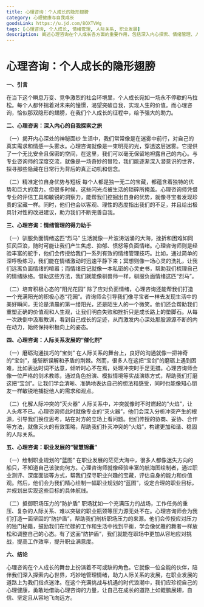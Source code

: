 ```yaml
---
title: 心理咨询：个人成长的隐形翅膀
category: 心理健康与自我成长
goodsLink: https://u.jd.com/8OXTVWg
tags: [心理咨询, 个人成长, 情绪管理, 人际关系, 职业发展]
description: 阐述心理咨询在个人成长各方面的重要作用，包括深入内心探索、情绪管理、人际关系发展、职业发展等，强调其在当下社会助力个人成长的意义。
---
```


# 心理咨询：个人成长的隐形翅膀

**一、引言**

在当下这个瞬息万变、竞争激烈的社会环境里，个人成长宛如一场永不停歇的马拉松。每个人都怀揣着对未来的憧憬，渴望突破自我，实现人生的价值。而心理咨询，恰似那双隐形的翅膀，在我们个人成长的征程中，给予强大的助力。

**二、心理咨询：深入内心的自我探索之旅**

（一）揭开内心深处的神秘面纱
生活中，我们常常像是在迷雾中前行，对自己的真实需求和情感一头雾水。心理咨询就像是一束明亮的光，穿透这层迷雾。它提供了一个无比安全且保密的空间，在这里，我们可以毫无保留地袒露自己的内心。与专业咨询师的深度交流，就像是一场奇妙的冒险，我们能逐渐深入潜意识的世界，探寻那些隐藏在日常行为背后的真正动机和信念。

（二）精准定位自身优势与短板
每个人都是独一无二的宝藏，都蕴含着独特的优势和巨大的潜力。但很多时候，这些闪光点被生活的琐碎所掩盖。心理咨询师凭借专业的评估工具和敏锐的洞察力，能帮我们挖掘出自身的优势，就像寻宝者发现珍贵的宝藏一样。同时，他们也会以客观、理性的态度指出我们的不足，并且给出极具针对性的改进建议，助力我们不断完善自我。

**三、心理咨询：情绪管理的得力助手**

（一）驯服负面情绪这匹“烈马”
生活就像一片波涛汹涌的大海，挫折和困难如同狂风巨浪，随时可能让我们产生焦虑、抑郁、愤怒等负面情绪。心理咨询师则是经验丰富的舵手，他们会传授给我们一系列有效的情绪管理技巧。比如，通过简单的深呼吸练习，我们能在情绪激动时迅速平静下来；冥想则像一场心灵的洗礼，让我们远离负面情绪的喧嚣；而情绪日记就像一本私密的心灵史书，帮助我们梳理自己的情绪脉络。借助这些方法，我们就能像驯兽师一样，驯服负面情绪这匹“烈马”。

（二）培育积极心态的“阳光花园”
除了应对负面情绪，心理咨询还能帮我们打造一个充满阳光的积极心态“花园”。咨询师会引导我们像寻宝者一样去发现生活中的美好瞬间，无论是清晨的第一缕阳光，还是陌生人的一个微笑。他们还会帮助我们重塑正确的价值观和人生观，让我们明白失败和挫折只是成长路上的垫脚石。从每一次跌倒中汲取教训，看到自己成长的足迹，从而激发内心深处那股源源不断的内在动力，始终保持积极向上的姿态。

**四、心理咨询：人际关系发展的“催化剂”**

（一）磨砺沟通技巧的“宝剑”
在人际关系的舞台上，良好的沟通就像一把神奇的“宝剑”，能斩断误解和矛盾的荆棘。然而，很多人在这把“宝剑”的磨砺上遇到困难，比如表达时词不达意，倾听时心不在焉，处理冲突时手足无措。心理咨询师会像一位严格的剑术教练，通过角色扮演、模拟情境等实战演练方式，帮助我们打磨这把“宝剑”。让我们学会清晰、准确地表达自己的想法和感受，同时也能像知心朋友一样敏锐地捕捉他人的需求和观点。

（二）化解人际冲突的“灭火器”
人际关系中，冲突就像时不时燃起的“火焰”，让人头疼不已。心理咨询师此时就像专业的“灭火器”，他们会深入分析冲突产生的根源，引导我们换位思考，站在对方的立场上看问题。他们传授的协商、妥协、合作等方法，就像灭火的有效策略，帮助我们扑灭冲突的“火焰”，构建更加和谐、稳固的人际关系。

**五、心理咨询：职业发展的“智慧锦囊”**

（一）绘制职业规划的“蓝图”
在职业发展的茫茫大海中，很多人都像迷失方向的船只，不知道自己该驶向何方。心理咨询师就像经验丰富的航海图绘制者，通过职业测评、深度面谈等方式，帮我们探寻职业兴趣的宝藏，评估自身的能力和价值观。然后，他们会为我们精心绘制一幅职业规划的“蓝图”，设定合理的职业目标，并规划出实现这些目标的具体航线。

（二）抵御职场压力的“防护盾”
职场犹如一个充满压力的战场，工作任务的重压、复杂的人际关系、难以突破的职业瓶颈等压力源无处不在。心理咨询师会为我们打造一面坚固的“防护盾”，帮助我们剖析职场压力的来源。他们会传授应对压力的独门秘籍，鼓励我们在忙碌的工作和生活中找到平衡，学会像优雅的舞者一样放松和调整自己的心态。有了这面“防护盾”，我们就能在职场中更加从容地应对挑战，提高工作效率，提升职业满意度。

**六、结论**

心理咨询在个人成长的舞台上扮演着不可或缺的角色。它就像一位全能的伙伴，陪伴我们深入探索内心世界，巧妙地管理情绪，助力人际关系的发展，在职业发展的道路上为我们指点迷津。在这个充满挑战与机遇的时代浪潮中，我们应珍视自己的心理健康，勇敢地借助心理咨询的力量，让自己在成长的道路上如鲲鹏展翅，自信、坚定且从容地飞向远方。